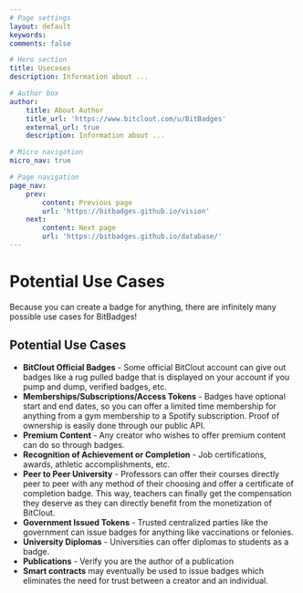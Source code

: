 ```yaml
---
# Page settings
layout: default
keywords:
comments: false

# Hero section
title: Usecases
description: Information about ...

# Author box
author:
    title: About Author
    title_url: 'https://www.bitclout.com/u/BitBadges'
    external_url: true
    description: Information about ...

# Micro navigation
micro_nav: true

# Page navigation
page_nav:
    prev:
        content: Previous page
        url: 'https://bitbadges.github.io/vision'
    next:
        content: Next page
        url: 'https://bitbadges.github.io/database/'
---
```


# Potential Use Cases
Because you can create a badge for anything, there are infinitely many possible use cases for BitBadges!

## Potential Use Cases
- **BitClout Official Badges** - Some official BitClout account can give out badges like a rug pulled badge that is displayed on your account if you pump and dump, verified badges, etc.
- **Memberships/Subscriptions/Access Tokens** - Badges have optional start and end dates, so you can offer a limited time membership for anything from a gym membership to a Spotify subscription. Proof of ownership is easily done through our public API.
- **Premium Content** - Any creator who wishes to offer premium content can do so through badges.
- **Recognition of Achievement or Completion** - Job certifications, awards, athletic accomplishments, etc.
- **Peer to Peer University** - Professors can offer their courses directly peer to peer with any method of their choosing and offer a certificate of completion badge. This way, teachers can finally get the compensation they deserve as they can directly benefit from the monetization of BitClout.
- **Government Issued Tokens** - Trusted centralized parties like the government can issue badges for anything like vaccinations or felonies.
- **University Diplomas** - Universities can offer diplomas to students as a badge.
- **Publications** - Verify you are the author of a publication
- **Smart contracts** may eventually be used to issue badges which eliminates the need for trust between a creator and an individual.
